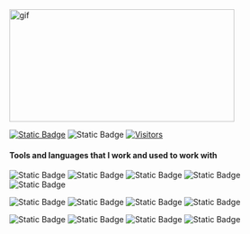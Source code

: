 <img src= "https://github.com/user-attachments/assets/66778bb7-2d4a-4984-8565-1ce34da88d90" alt="gif" width="400" height="200"/>

[![Static Badge](https://img.shields.io/badge/Gmail-black?style=for-the-badge&logo=gmail&logoColor=%23EA4335&labelColor=white&color=%23EA4335)](mailto:asherjohn48@gmail.com)
![Static Badge](https://img.shields.io/badge/Linkedin-black?style=for-the-badge&logoColor=blue&labelColor=white&color=blue)
[![Visitors](https://api.visitorbadge.io/api/visitors?path=https%3A%2F%2Fgithub.com%2F99lash&countColor=%23ffffff)](https://visitorbadge.io/status?path=https%3A%2F%2Fgithub.com%2F99lash)
[](https://www.linkedin.com/in/john-asher-manit-7035b8264/)

#### Tools and languages that I work and used to work with

![Static Badge](https://img.shields.io/badge/JavaScript-white?style=flat-square&logo=javascript&logoColor=black&labelColor=white&color=white)
![Static Badge](https://img.shields.io/badge/Node.js-white?style=flat-square&logo=nodedotjs&logoColor=black&labelColor=white&color=white)
![Static Badge](https://img.shields.io/badge/Express.js-white?style=flat-square&logo=express&logoColor=black&labelColor=white&color=white)
![Static Badge](https://img.shields.io/badge/MongoDB-white?style=flat-square&logo=mongodb&logoColor=black&labelColor=white&color=white)
![Static Badge](https://img.shields.io/badge/EJS-white?style=flat-square&logo=ejs&logoColor=black&labelColor=white&color=white)

![Static Badge](https://img.shields.io/badge/Java-white?style=flat-square&logo=java&logoColor=black&labelColor=white&color=white)
![Static Badge](https://img.shields.io/badge/Debian-white?style=flat-square&logo=debian&logoColor=black&labelColor=white&color=white)
![Static Badge](https://img.shields.io/badge/Vercel-white?style=flat-square&logo=vercel&logoColor=black&labelColor=white&color=white)
![Static Badge](https://img.shields.io/badge/Linux-white?style=flat-square&logo=linux&logoColor=black&labelColor=white&color=white)

![Static Badge](https://img.shields.io/badge/HTML5-white?style=flat-square&logo=html5&logoColor=black&labelColor=white&color=white)
![Static Badge](https://img.shields.io/badge/CSS3-white?style=flat-square&logo=css3&logoColor=black&labelColor=white&color=white)
![Static Badge](https://img.shields.io/badge/Tailwind%20CSS-white?style=flat-square&logo=tailwindcss&logoColor=black&labelColor=white&color=white)
![Static Badge](https://img.shields.io/badge/Figma-white?style=flat-square&logo=figma&logoColor=black&labelColor=white&color=white)







